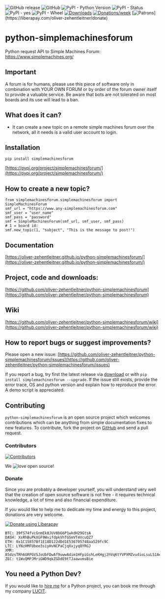 ![GitHub release](https://img.shields.io/github/release/oliver-zehentleitner/python-simplemachinesforum.svg) 
![GitHub](https://img.shields.io/github/license/oliver-zehentleitner/python-simplemachinesforum.svg?color=blue) 
![PyPI - Python Version](https://img.shields.io/pypi/pyversions/simplemachinesforum.svg) 
![PyPI - Status](https://img.shields.io/pypi/status/simplemachinesforum.svg) 
![PyPI - yes](https://img.shields.io/badge/PyPI-yes-brightgreen.svg?color=orange) 
![PyPI - Wheel](https://img.shields.io/pypi/wheel/simplemachinesforum.svg?label=PyPI%20wheel&color=orange) 
[![Downloads](https://pepy.tech/badge/simplemachinesforum)](https://pepy.tech/project/simplemachinesforum)
[![Donations/week](http://img.shields.io/liberapay/receives/oliver-zehentleitner.svg?logo=liberapay)](https://liberapay.com/oliver-zehentleitner/donate)
[![Patrons](http://img.shields.io/liberapay/patrons/oliver-zehentleitner.svg?logo=liberapay")](https://liberapay.com/oliver-zehentleitner/donate)

# python-simplemachinesforum
Python request API to Simple Machines Forum: https://www.simplemachines.org/

## Important
A forum is for humans, please use this piece of software only in combination with YOUR OWN FORUM or by order of the forum owner itself to provide a valuable service. Be aware that bots are not tolerated on most boards and its use will lead to a ban.

## What does it can?
- It can create a new topic on a remote simple machines forum over the network, all it needs is a valid user account to login.

## Installation
`pip install simplemachinesforum`

[https://pypi.org/project/simplemachinesforum/](https://pypi.org/project/simplemachinesforum/)
## How to create a new topic?
```
from simplemachinesforum.simplemachinesforum import SimpleMachinesForum
smf_url = "https://www.any-simplemachinesforum.com"
smf_user = "user_name"
smf_pass = "password"
smf = SimpleMachinesForum(smf_url, smf_user, smf_pass)
# 1 = board id:
smf.new_topic(1, "subject", "This is the message to post!")
```

## Documentation
[https://oliver-zehentleitner.github.io/python-simplemachinesforum/](https://oliver-zehentleitner.github.io/python-simplemachinesforum/)

## Project, code and downloads: 
[https://github.com/oliver-zehentleitner/python-simplemachinesforum](https://github.com/oliver-zehentleitner/python-simplemachinesforum)

## Wiki
[https://github.com/oliver-zehentleitner/python-simplemachinesforum/wiki](https://github.com/oliver-zehentleitner/python-simplemachinesforum/wiki)

## How to report bugs or suggest improvements?
Please open a new issue:
[https://github.com/oliver-zehentleitner/python-simplemachinesforum/issues](https://github.com/oliver-zehentleitner/python-simplemachinesforum/issues)

If you report a bug, try first the latest release via [download](https://github.com/oliver-zehentleitner/python-simplemachinesforum/releases) 
or with `pip install simplemachinesforum --upgrade`. If the issue still exists, provide the error trace, OS 
and python version and explain how to reproduce the error. A demo script is appreciated.

## Contributing
`python-simplemachinesforum` is an open source project which welcomes contributions which can be anything from simple 
documentation fixes to new features. To contribute, fork the project on [GitHub](https://github.com/oliver-zehentleitner/python-simplemachinesforum) and send a pull request.

### Contributors
[![Contributors](https://contributors-img.web.app/image?repo=oliver-zehentleitner/python-simplemachinesforum)](https://github.com/oliver-zehentleitner/python-simplemachinesforum/graphs/contributors)

We ![love](https://s3.gifyu.com/images/heartae002231c41d8a80.png) open source!

### Donate
Since you are probably a developer yourself, you will understand very well that the creation of open source software is 
not free - it requires technical knowledge, a lot of time and also financial expenditure.

If you would like to help me to dedicate my time and energy to this project, donations are very welcome.

[![Donate using Liberapay](https://liberapay.com/assets/widgets/donate.svg)](https://liberapay.com/oliver-zehentleitner/donate)

```
BTC: 39fS74fvcGnmEk8JUV8bG6P1wkdH29GtsA
DASH: XsRhBuPkXGF9WvifdpkVhTGSmVT4VcuQZ7
ETH: 0x1C15857Bf1E18D122dDd1E536705748aa529fc9C
LTC: LYNzHMFUbee3siyHvNCPaCjqXxjyq8YRGJ
XMR: 85dzsTRh6GRPGVSJoUbFDwAf9uwwAdim1HFpiGshLeKHgj2hVqKtYVPXMZvudioLsuLS1AegkUiQ12jwReRwWcFvF7kDAbF
ZEC: t1WvQMPJMriGWD9qkZGDdE9tTJaawvmsBie
```
## You need a Python Dev?
If you would like to [hire me](https://about.me/oliver-zehentleitner) for a Python project, you can book me through 
my company [LUCIT](https://www.lucit.co/desktop-and-server-apps.html).
